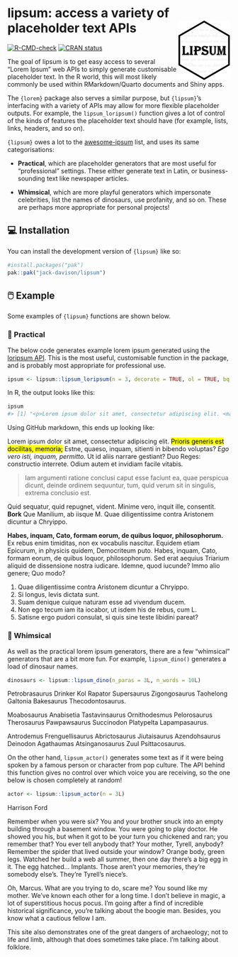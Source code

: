 
<!-- README.md is generated from README.Rmd. Please edit that file -->

# lipsum: access a variety of placeholder text APIs <a href="https://jack-davison.github.io/lipsum/"><img src="man/figures/logo.png" align="right" height="134" /></a>

<!-- badges: start -->

[![R-CMD-check](https://github.com/jack-davison/lipsum/actions/workflows/R-CMD-check.yaml/badge.svg)](https://github.com/jack-davison/lipsum/actions/workflows/R-CMD-check.yaml)
[![CRAN
status](https://www.r-pkg.org/badges/version/lipsum)](https://CRAN.R-project.org/package=lipsum)
<!-- badges: end -->

The goal of lipsum is to get easy access to several “Lorem Ipsum” web
APIs to simply generate customisable placeholder text. In the R world,
this will most likely commonly be used within RMarkdown/Quarto documents
and Shiny apps.

The `{lorem}` package also serves a similar purpose, but `{lipsum}`’s
interfacing with a variety of APIs may allow for more flexible
placeholder outputs. For example, the `lipsum_loripsum()` function gives
a lot of control of the kinds of features the placeholder text should
have (for example, lists, links, headers, and so on).

`{lipsum}` owes a lot to the
[awesome-ipsum](https://github.com/templeman/awesome-ipsum) list, and
uses its same categorisations:

- **Practical**, which are placeholder generators that are most useful
  for “professional” settings. These either generate text in Latin, or
  business-sounding text like newspaper articles.

- **Whimsical**, which are more playful generators which impersonate
  celebrities, list the names of dinosaurs, use profanity, and so on.
  These are perhaps more appropriate for personal projects!

## 💻 Installation

You can install the development version of `{lipsum}` like so:

``` r
#install.packages("pak")
pak::pak("jack-davison/lipsum")
```

## 🖱️ Example

Some examples of `{lipsum}` functions are shown below.

### 💼 Practical

The below code generates example lorem ipsum generated using the
[loripsum API](https://loripsum.net). This is the most useful,
customisable function in the package, and is probably most appropriate
for professional use.

``` r
ipsum <- lipsum::lipsum_loripsum(n = 3, decorate = TRUE, ol = TRUE, bq = TRUE)
```

In R, the output looks like this:

``` r
ipsum
#> [1] "<p>Lorem ipsum dolor sit amet, consectetur adipiscing elit. <mark>Prioris generis est docilitas, memoria;</mark> Estne, quaeso, inquam, sitienti in bibendo voluptas? <i>Ego vero isti, inquam, permitto.</i> Ut id aliis narrare gestiant? Duo Reges: constructio interrete. Odium autem et invidiam facile vitabis. </p>\n\n<blockquote cite='http://loripsum.net'>\n\tIam argumenti ratione conclusi caput esse faciunt ea, quae perspicua dicunt, deinde ordinem sequuntur, tum, quid verum sit in singulis, extrema conclusio est.\n</blockquote>\n\n\n<p>Quid sequatur, quid repugnet, vident. Minime vero, inquit ille, consentit. <b>Bork</b> Que Manilium, ab iisque M. Quae diligentissime contra Aristonem dicuntur a Chryippo. </p>\n\n<p><b>Habes, inquam, Cato, formam eorum, de quibus loquor, philosophorum.</b> Ex rebus enim timiditas, non ex vocabulis nascitur. Equidem etiam Epicurum, in physicis quidem, Democriteum puto. Habes, inquam, Cato, formam eorum, de quibus loquor, philosophorum. Sed erat aequius Triarium aliquid de dissensione nostra iudicare. Idemne, quod iucunde? Immo alio genere; Quo modo? </p>\n\n<ol>\n\t<li>Quae diligentissime contra Aristonem dicuntur a Chryippo.</li>\n\t<li>Si longus, levis dictata sunt.</li>\n\t<li>Suam denique cuique naturam esse ad vivendum ducem.</li>\n\t<li>Non ego tecum iam ita iocabor, ut isdem his de rebus, cum L.</li>\n\t<li>Satisne ergo pudori consulat, si quis sine teste libidini pareat?</li>\n</ol>\n\n\n"
```

Using GitHub markdown, this ends up looking like:

<p>
Lorem ipsum dolor sit amet, consectetur adipiscing elit. <mark>Prioris
generis est docilitas, memoria;</mark> Estne, quaeso, inquam, sitienti
in bibendo voluptas? <i>Ego vero isti, inquam, permitto.</i> Ut id aliis
narrare gestiant? Duo Reges: constructio interrete. Odium autem et
invidiam facile vitabis.
</p>
<blockquote cite="http://loripsum.net">
Iam argumenti ratione conclusi caput esse faciunt ea, quae perspicua
dicunt, deinde ordinem sequuntur, tum, quid verum sit in singulis,
extrema conclusio est.
</blockquote>
<p>
Quid sequatur, quid repugnet, vident. Minime vero, inquit ille,
consentit. <b>Bork</b> Que Manilium, ab iisque M. Quae diligentissime
contra Aristonem dicuntur a Chryippo.
</p>
<p>
<b>Habes, inquam, Cato, formam eorum, de quibus loquor,
philosophorum.</b> Ex rebus enim timiditas, non ex vocabulis nascitur.
Equidem etiam Epicurum, in physicis quidem, Democriteum puto. Habes,
inquam, Cato, formam eorum, de quibus loquor, philosophorum. Sed erat
aequius Triarium aliquid de dissensione nostra iudicare. Idemne, quod
iucunde? Immo alio genere; Quo modo?
</p>
<ol>
<li>
Quae diligentissime contra Aristonem dicuntur a Chryippo.
</li>
<li>
Si longus, levis dictata sunt.
</li>
<li>
Suam denique cuique naturam esse ad vivendum ducem.
</li>
<li>
Non ego tecum iam ita iocabor, ut isdem his de rebus, cum L.
</li>
<li>
Satisne ergo pudori consulat, si quis sine teste libidini pareat?
</li>
</ol>

### 🦕 Whimsical

As well as the practical lorem ipsum generators, there are a few
“whimsical” generators that are a bit more fun. For example,
`lipsum_dino()` generates a load of dinosaur names.

``` r
dinosaurs <- lipsum::lipsum_dino(n_paras = 3L, n_words = 10L)
```

Petrobrasaurus Drinker Kol Rapator Supersaurus Zigongosaurus Taohelong
Galtonia Bakesaurus Thecodontosaurus.

Moabosaurus Anabisetia Tastavinsaurus Ornithodesmus Pelorosaurus
Therosaurus Pawpawsaurus Succinodon Platypelta Lapampasaurus.

Antrodemus Frenguellisaurus Abrictosaurus Jiutaisaurus Azendohsaurus
Deinodon Agathaumas Atsinganosaurus Zuul Psittacosaurus.

On the other hand, `lipsum_actor()` generates some text as if it were
being spoken by a famous person or character from pop culture. The API
behind this function gives no control over which voice you are
receiving, so the one below is chosen completely at random!

``` r
actor <- lipsum::lipsum_actor(n = 3L)
```

Harrison Ford

Remember when you were six? You and your brother snuck into an empty
building through a basement window. You were going to play doctor. He
showed you his, but when it got to be your turn you chickened and ran;
you remember that? You ever tell anybody that? Your mother, Tyrell,
anybody? Remember the spider that lived outside your window? Orange
body, green legs. Watched her build a web all summer, then one day
there’s a big egg in it. The egg hatched… Implants. Those aren’t your
memories, they’re somebody else’s. They’re Tyrell’s niece’s.

Oh, Marcus. What are you trying to do, scare me? You sound like my
mother. We’ve known each other for a long time. I don’t believe in
magic, a lot of superstitious hocus pocus. I’m going after a find of
incredible historical significance, you’re talking about the boogie man.
Besides, you know what a cautious fellow I am.

This site also demonstrates one of the great dangers of archaeology; not
to life and limb, although that does sometimes take place. I’m talking
about folklore.
